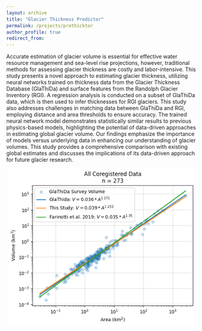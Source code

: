 ```yaml
---
layout: archive
title: "Glacier Thickness Predictor"
permalink: /projects/prethicktor
author_profile: true
redirect_from:
---
```

Accurate estimation of glacier volume is essential for effective water resource management and sea-level rise projections, however, traditional methods for assessing glacier thickness are costly and labor-intensive. This study presents a novel approach to estimating glacier thickness, utilizing neural networks trained on thickness data from the Glacier Thickness Database (GlaThiDa) and surface features from the Randolph Glacier Inventory (RGI). A regression analysis is conducted on a subset of GlaThiDa data, which is then used to infer thicknesses for RGI glaciers. This study also addresses challenges in matching data between GlaThiDa and RGI, employing distance and area thresholds to ensure accuracy. The trained neural network model demonstrates statistically similar results to previous physics-based models, highlighting the potential of data-driven approaches in estimating global glacier volume. Our findings emphasize the importance of models versus underlying data in enhancing our understanding of glacier volumes. This study provides a comprehensive comparison with existing global estimates and discusses the implications of its data-driven approach for future glacier research.
<p align="center">
  <img src="/images/scale.png" width = "500" />
</p>
